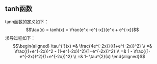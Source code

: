 ## tanh函数
tanh函数的定义如下：
$$\tau(x) = tanh(x) = \frac{e^x -e^{-x}}{e^x + e^{-x}}$$
求导过程如下：
$$\begin{aligned}
    \tau^{'}(x) =& \frac{4e^{-2x}}{(1+e^{-2x})^2} \\
    =& \frac{(1+e^{-2x})^2 - (1-e^{-2x})^2}{1+e^{-2x})^2} \\
    =& 1 - \frac{(1-e^{-2x})^2}{1+e^{-2x})^2} \\
    =& 1- \tau^{2}(x)
\end{aligned}$$